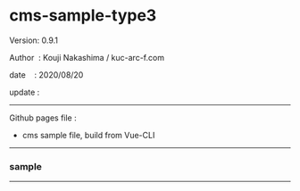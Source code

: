 ﻿# cms-sample-type3

 Version: 0.9.1

 Author  : Kouji Nakashima / kuc-arc-f.com

 date    : 2020/08/20

 update : 

***

Github pages file :

* cms sample file, build from Vue-CLI

***
### sample



***

